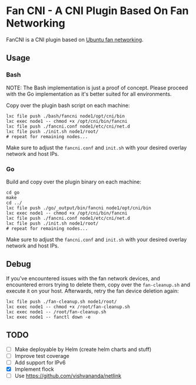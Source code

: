 # Fan CNI - A CNI Plugin Based On Fan Networking

FanCNI is a CNI plugin based on [Ubuntu fan networking](https://wiki.ubuntu.com/FanNetworking).

## Usage

### Bash

NOTE: The Bash implementation is just a proof of concept. Please 
proceed with the Go implementation as it's better suited for all environments.

Copy over the plugin bash script on each machine:

```shell
lxc file push ./bash/fancni node1/opt/cni/bin
lxc exec node1 -- chmod +x /opt/cni/bin/fancni
lxc file push ./fancni.conf node1/etc/cni/net.d
lxc file push ./init.sh node1/root/
# repeat for remaining nodes...
```

Make sure to adjust the `fancni.conf` and `init.sh` with your
desired overlay network and host IPs.

### Go

Build and copy over the plugin binary on each machine:

```shell
cd go
make
cd ../
lxc file push ./go/_output/bin/fancni node1/opt/cni/bin
lxc exec node1 -- chmod +x /opt/cni/bin/fancni
lxc file push ./fancni.conf node1/etc/cni/net.d
lxc file push ./init.sh node1/root/
# repeat for remaining nodes...
```

Make sure to adjust the `fancni.conf` and `init.sh` with your
desired overlay network and host IPs.

## Debug

If you've encountered issues with the fan network devices, 
and encountered errors trying to delete them, copy over the
`fan-cleanup.sh` and execute it on your host. Afterwards,
retry the fan device deletion again:

```shell
lxc file push ./fan-cleanup.sh node1/root/
lxc exec node1 -- chmod +x /root/fan-cleanup.sh
lxc exec node1 -- /root/fan-cleanup.sh
lxc exec node1 -- fanctl down -e
```

## TODO

- [ ] Make deployable by Helm (create helm charts and stuff)
- [ ] Improve test coverage
- [ ] Add support for IPv6
- [X] Implement flock
- [ ] Use https://github.com/vishvananda/netlink
